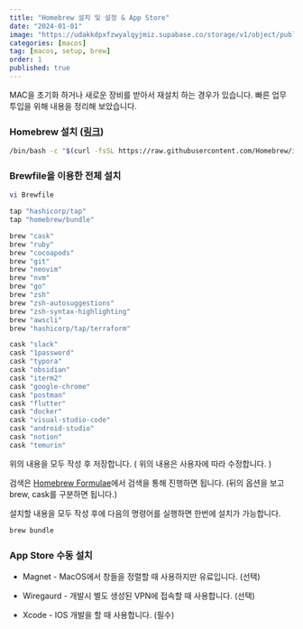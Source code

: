 ```yaml
---
title: "Homebrew 설치 및 설정 & App Store"
date: "2024-01-01"
image: "https://udakkdpxfzwyalqyjmiz.supabase.co/storage/v1/object/public/images/blog-macos.png"
categories: [macos]
tag: [macos, setup, brew]
order: 1
published: true
---
```


MAC을 초기화 하거나 새로운 장비를 받아서 재설치 하는 경우가 있습니다. 빠른 업무 투입을 위해 내용을 정리해 보았습니다.

### Homebrew 설치 (<a href="https://brew.sh/" target="_blank" rel="noreferrer noopener">링크</a>)

```bash "
/bin/bash -c "$(curl -fsSL https://raw.githubusercontent.com/Homebrew/install/HEAD/install.sh)"
```

### Brewfile을 이용한 전체 설치

```bash
vi Brewfile
```

```bash title="Brewfile "
tap "hashicorp/tap"
tap "homebrew/bundle"

brew "cask"
brew "ruby"
brew "cocoapods"
brew "git"
brew "neovim"
brew "nvm"
brew "go"
brew "zsh"
brew "zsh-autosuggestions"
brew "zsh-syntax-highlighting"
brew "awscli"
brew "hashicorp/tap/terraform"

cask "slack"
cask "1password"
cask "typora"
cask "obsidian"
cask "iterm2"
cask "google-chrome"
cask "postman"
cask "flutter"
cask "docker"
cask "visual-studio-code"
cask "android-studio"
cask "notion"
cask "temurin"
```

위의 내용을 모두 작성 후 저장합니다. ( 위의 내용은 사용자에 따라 수정합니다. )

검색은 <a href="https://formulae.brew.sh/" target="_blank" rel="noreferrer noopener">Homebrew Formulae</a>에서 검색을 통해 진행하면 됩니다. (뒤의 옵션을 보고 brew, cask를 구분하면 됩니다.)

설치할 내용을 모두 작성 후에 다음의 명령어를 실행하면 한번에 설치가 가능합니다.

```bash
brew bundle
```

### App Store 수동 설치

- Magnet - MacOS에서 창들을 정렬할 때 사용하지만 유료입니다. (선택)

- Wiregaurd - 개발시 별도 생성된 VPN에 접속할 때 사용합니다. (선택)

- Xcode - IOS 개발을 할 때 사용합니다. (필수)
